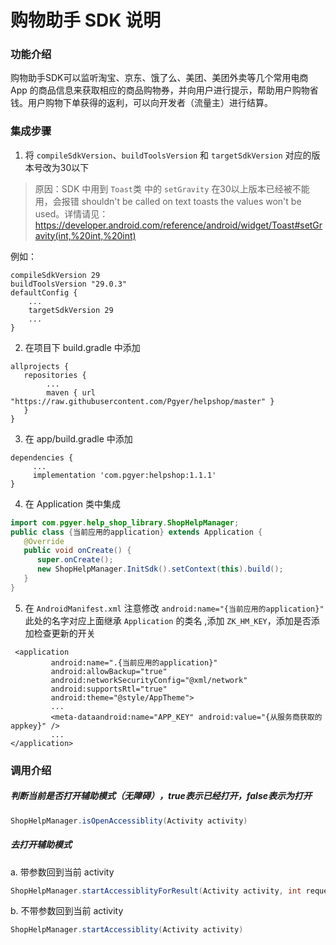 # 购物助手 SDK 说明

### 功能介绍

购物助手SDK可以监听淘宝、京东、饿了么、美团、美团外卖等几个常用电商 App 的商品信息来获取相应的商品购物券，并向用户进行提示，帮助用户购物省钱。用户购物下单获得的返利，可以向开发者（流量主）进行结算。

### 集成步骤

1. 将 `compileSdkVersion`、`buildToolsVersion` 和 `targetSdkVersion` 对应的版本号改为30以下

> 原因：SDK 中用到 `Toast`类 中的 `setGravity` 在30以上版本已经被不能用，会报错 shouldn't be called on text toasts the values won't be used。详情请见： https://developer.android.com/reference/android/widget/Toast#setGravity(int,%20int,%20int)

例如：

```
compileSdkVersion 29
buildToolsVersion "29.0.3"
defaultConfig {
    ...
    targetSdkVersion 29
    ...
}
```

2. 在项目下 build.gradle 中添加

```
allprojects {
   repositories {
        ...
        maven { url "https://raw.githubusercontent.com/Pgyer/helpshop/master" }
   }
}
```

3. 在 app/build.gradle 中添加

```
dependencies {
     ...
     implementation 'com.pgyer:helpshop:1.1.1'
}
```

4. 在 Application 类中集成

```java
import com.pgyer.help_shop_library.ShopHelpManager;                                                                 
public class {当前应用的application} extends Application {                                                               
   @Override
   public void onCreate() {
      super.onCreate();
      new ShopHelpManager.InitSdk().setContext(this).build();
   }
}
```

5. 在 `AndroidManifest.xml` 注意修改 `android:name="{当前应用的application}"` 此处的名字对应上面继承 `Application` 的类名 ,添加 `ZK_HM_KEY`，添加是否添加检查更新的开关                 

```
 <application
         android:name=".{当前应用的application}"
         android:allowBackup="true"
         android:networkSecurityConfig="@xml/network"
         android:supportsRtl="true"
         android:theme="@style/AppTheme">
         ...
         <meta-dataandroid:name="APP_KEY" android:value="{从服务商获取的appkey}" />
         ...
</application>
```

 ### 调用介绍
##### 判断当前是否打开辅助模式（无障碍），true表示已经打开，false表示为打开

```java
ShopHelpManager.isOpenAccessiblity(Activity activity)
```

##### 去打开辅助模式

a. 带参数回到当前 activity

```java
ShopHelpManager.startAccessiblityForResult(Activity activity, int requestCode)
```

b. 不带参数回到当前 activity

```java
ShopHelpManager.startAccessiblity(Activity activity)
```
